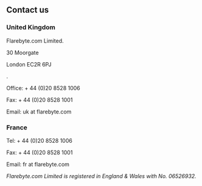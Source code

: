 ## Contact us


### United Kingdom

Flarebyte.com Limited.

30 Moorgate

London EC2R 6PJ

.

Office: + 44 (0)20 8528 1006

Fax: + 44 (0)20 8528 1001

Email: uk at flarebyte.com

### France

Tel: + 44 (0)20 8528 1006

Fax: + 44 (0)20 8528 1001

Email: fr at flarebyte.com

_Flarebyte.com Limited is registered in England & Wales with No. 06526932._